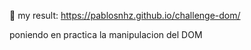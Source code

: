 👋 my result: https://pablosnhz.github.io/challenge-dom/

poniendo en practica la manipulacion del DOM
